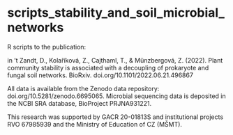 # scripts_stability_and_soil_microbial_networks

R scripts to the publication:

in ’t Zandt, D., Kolaříková, Z., Cajthaml, T., & Münzbergová, Z. (2022). Plant community stability is associated with a decoupling of prokaryote and fungal soil networks. BioRxiv. doi.org/10.1101/2022.06.21.496867

All data is available from the Zenodo data repository: doi.org/10.5281/zenodo.6695065. Microbial sequencing data is deposited in the NCBI SRA database, BioProject PRJNA931221.

This research was supported by GACR 20-01813S and institutional projects RVO 67985939 and the Ministry of Education of CZ (MŠMT).
